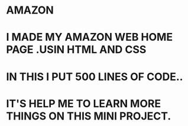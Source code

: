 # AMAZON  
# I MADE MY AMAZON WEB HOME PAGE .USIN HTML AND CSS
# IN THIS I PUT 500 LINES OF CODE..
# IT'S HELP ME TO LEARN MORE THINGS ON THIS MINI PROJECT.
